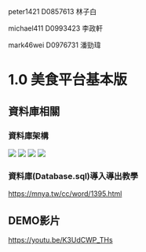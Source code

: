 peter1421 D0857613 林子白


michael411 D0993423 李政軒


mark46wei D0976731 潘勁瑋

# 1.0 美食平台基本版
## 資料庫相關
### 資料庫架構
![](https://i.imgur.com/CdtL5Lt.png)
![](https://i.imgur.com/mz5bQ2A.png)
![](https://i.imgur.com/00bTlGY.png)
![](https://i.imgur.com/b7LJ3uj.png)
### 資料庫(Database.sql)導入導出教學

https://mnya.tw/cc/word/1395.html  

## DEMO影片
https://youtu.be/K3UdCWP_THs





